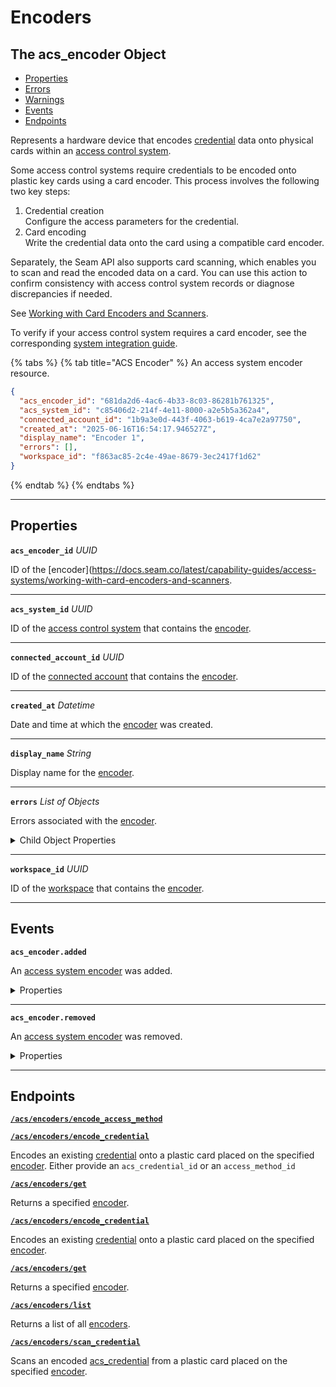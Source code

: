 # Encoders

## The acs\_encoder Object

* [Properties](./#properties)
* [Errors](./#errors)
* [Warnings](./#warnings)
* [Events](./#events)
* [Endpoints](./#endpoints)

Represents a hardware device that encodes [credential](../../../capability-guides/access-systems/managing-credentials.md) data onto physical cards within an [access control system](https://docs.seam.co/latest/capability-guides/access-systems).

Some access control systems require credentials to be encoded onto plastic key cards using a card encoder. This process involves the following two key steps:

1. Credential creation\
   Configure the access parameters for the credential.
2. Card encoding\
   Write the credential data onto the card using a compatible card encoder.

Separately, the Seam API also supports card scanning, which enables you to scan and read the encoded data on a card. You can use this action to confirm consistency with access control system records or diagnose discrepancies if needed.

See [Working with Card Encoders and Scanners](../../../capability-guides/access-systems/working-with-card-encoders-and-scanners/).

To verify if your access control system requires a card encoder, see the corresponding [system integration guide](../../../device-and-system-integration-guides/overview.md#access-control-systems).

{% tabs %}
{% tab title="ACS Encoder" %}
An access system encoder resource.

```json
{
  "acs_encoder_id": "681da2d6-4ac6-4b33-8c03-86281b761325",
  "acs_system_id": "c85406d2-214f-4e11-8000-a2e5b5a362a4",
  "connected_account_id": "1b9a3e0d-443f-4063-b619-4ca7e2a97750",
  "created_at": "2025-06-16T16:54:17.946527Z",
  "display_name": "Encoder 1",
  "errors": [],
  "workspace_id": "f863ac85-2c4e-49ae-8679-3ec2417f1d62"
}
```
{% endtab %}
{% endtabs %}

***

## Properties

**`acs_encoder_id`** _UUID_

ID of the \[encoder]\(https://docs.seam.co/latest/capability-guides/access-systems/working-with-card-encoders-and-scanners.

***

**`acs_system_id`** _UUID_

ID of the [access control system](https://docs.seam.co/latest/capability-guides/access-systems) that contains the [encoder](../../../capability-guides/access-systems/working-with-card-encoders-and-scanners/).

***

**`connected_account_id`** _UUID_

ID of the [connected account](../../../core-concepts/connected-accounts/) that contains the [encoder](../../../capability-guides/access-systems/working-with-card-encoders-and-scanners/).

***

**`created_at`** _Datetime_

Date and time at which the [encoder](../../../capability-guides/access-systems/working-with-card-encoders-and-scanners/) was created.

***

**`display_name`** _String_

Display name for the [encoder](../../../capability-guides/access-systems/working-with-card-encoders-and-scanners/).

***

**`errors`** _List_ _of Objects_

Errors associated with the [encoder](../../../capability-guides/access-systems/working-with-card-encoders-and-scanners/).

<details>

<summary>Child Object Properties</summary>

**`created_at`** _Datetime_

```
Date and time at which Seam created the error.
```

**`error_code`** _Enum_

```
Unique identifier of the type of error. Enables quick recognition and categorization of the issue.
```

**`message`** _String_

```
Detailed description of the error. Provides insights into the issue and potentially how to rectify it.
```

</details>

***

**`workspace_id`** _UUID_

ID of the [workspace](../../../core-concepts/workspaces/) that contains the [encoder](../../../capability-guides/access-systems/working-with-card-encoders-and-scanners/).

***

## Events

**`acs_encoder.added`**

An [access system encoder](../../../capability-guides/access-systems/working-with-card-encoders-and-scanners/) was added.

<details>

<summary>Properties</summary>

**`acs_encoder_id`** _UUID_

ID of the affected encoder.

**`acs_system_id`** _UUID_

ID of the access system.

**`connected_account_id`** _UUID_

ID of the connected account.

**`created_at`** _Datetime_

Date and time at which the event was created.

**`event_id`** _UUID_

ID of the event.

**`event_type`** _Enum_

Value: `acs_encoder.added`

**`occurred_at`** _Datetime_

Date and time at which the event occurred.

**`workspace_id`** _UUID_

ID of the [workspace](../../../core-concepts/workspaces/) associated with the event.

</details>

***

**`acs_encoder.removed`**

An [access system encoder](../../../capability-guides/access-systems/working-with-card-encoders-and-scanners/) was removed.

<details>

<summary>Properties</summary>

**`acs_encoder_id`** _UUID_

ID of the affected encoder.

**`acs_system_id`** _UUID_

ID of the access system.

**`connected_account_id`** _UUID_

ID of the connected account.

**`created_at`** _Datetime_

Date and time at which the event was created.

**`event_id`** _UUID_

ID of the event.

**`event_type`** _Enum_

Value: `acs_encoder.removed`

**`occurred_at`** _Datetime_

Date and time at which the event occurred.

**`workspace_id`** _UUID_

ID of the [workspace](../../../core-concepts/workspaces/) associated with the event.

</details>

***

## Endpoints

[**`/acs/encoders/encode_access_method`**](encode_access_method.md)

[**`/acs/encoders/encode_credential`**](./encode_credential.md)

Encodes an existing [credential](../../../capability-guides/access-systems/managing-credentials.md) onto a plastic card placed on the specified [encoder](../../../capability-guides/access-systems/working-with-card-encoders-and-scanners/README.md). Either provide an `acs_credential_id` or an `access_method_id`


[**`/acs/encoders/get`**](./get.md)

Returns a specified [encoder](../../../capability-guides/access-systems/working-with-card-encoders-and-scanners/README.md).

[**`/acs/encoders/encode_credential`**](encode_credential.md)

Encodes an existing [credential](../../../capability-guides/access-systems/managing-credentials.md) onto a plastic card placed on the specified [encoder](../../../capability-guides/access-systems/working-with-card-encoders-and-scanners/).

[**`/acs/encoders/get`**](get.md)

Returns a specified [encoder](../../../capability-guides/access-systems/working-with-card-encoders-and-scanners/).

[**`/acs/encoders/list`**](list.md)

Returns a list of all [encoders](../../../capability-guides/access-systems/working-with-card-encoders-and-scanners/).

[**`/acs/encoders/scan_credential`**](scan_credential.md)

Scans an encoded [acs\_credential](../../../capability-guides/access-systems/managing-credentials.md) from a plastic card placed on the specified [encoder](../../../capability-guides/access-systems/working-with-card-encoders-and-scanners/).
